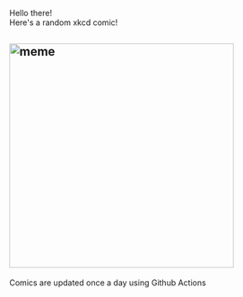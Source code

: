 Hello there! <br>Here's a random xkcd comic!<br>
## <img src="https://imgs.xkcd.com/comics/laptop_hell.png" alt="meme" width="400"/><br>
Comics are updated once a day using Github Actions